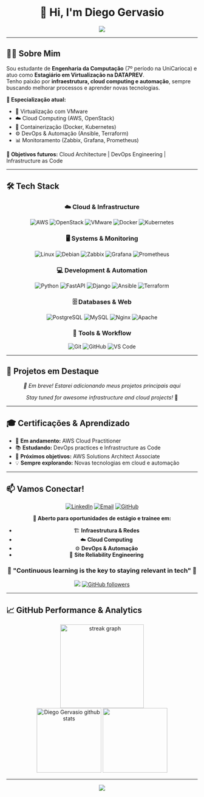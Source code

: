 <div align="center">

# 👋 Hi, I'm Diego Gervasio

<p align="center">
  <img src="https://readme-typing-svg.herokuapp.com/?font=Righteous&size=35&duration=4000&pause=1000&color=C0C0C0&background=0D1117&center=true&vCenter=true&width=600&height=70&lines=Computer+Engineering+Student;DevOps+%26+Cloud+Enthusiast;Infrastructure+Specialist;Always+Learning!" />
</p>
</div>

---

## 🧑‍💻 **Sobre Mim**

Sou estudante de **Engenharia da Computação** (7º período na UniCarioca) e atuo como **Estagiário em Virtualização na DATAPREV**.  
Tenho paixão por **infraestrutura, cloud computing e automação**, sempre buscando melhorar processos e aprender novas tecnologias.  


**🎯 Especialização atual:**
- 🔧 Virtualização com VMware
- ☁️ Cloud Computing (AWS, OpenStack)  
- 🐳 Containerização (Docker, Kubernetes)
- ⚙️ DevOps & Automação (Ansible, Terraform)
- 📊 Monitoramento (Zabbix, Grafana, Prometheus)

**🚀 Objetivos futuros:** Cloud Architecture | DevOps Engineering | Infrastructure as Code


---

## 🛠️ **Tech Stack**

<div align="center">

### ☁️ **Cloud & Infrastructure**
![AWS](https://img.shields.io/badge/AWS-FF9900?style=for-the-badge&logo=amazonaws&logoColor=white)
![OpenStack](https://img.shields.io/badge/OpenStack-ED1944?style=for-the-badge&logo=openstack&logoColor=white)
![VMware](https://img.shields.io/badge/VMware-607078?style=for-the-badge&logo=vmware&logoColor=white)
![Docker](https://img.shields.io/badge/Docker-2496ED?style=for-the-badge&logo=docker&logoColor=white)
![Kubernetes](https://img.shields.io/badge/Kubernetes-326CE5?style=for-the-badge&logo=kubernetes&logoColor=white)

### 🖥️ **Systems & Monitoring**
![Linux](https://img.shields.io/badge/Linux-FCC624?style=for-the-badge&logo=linux&logoColor=black)
![Debian](https://img.shields.io/badge/Debian-A81D33?style=for-the-badge&logo=debian&logoColor=white)
![Zabbix](https://img.shields.io/badge/Zabbix-CC2936?style=for-the-badge&logo=zabbix&logoColor=white)
![Grafana](https://img.shields.io/badge/Grafana-F46800?style=for-the-badge&logo=grafana&logoColor=white)
![Prometheus](https://img.shields.io/badge/Prometheus-E6522C?style=for-the-badge&logo=prometheus&logoColor=white)

### 💻 **Development & Automation**
![Python](https://img.shields.io/badge/Python-3776AB?style=for-the-badge&logo=python&logoColor=white)
![FastAPI](https://img.shields.io/badge/FastAPI-009688?style=for-the-badge&logo=fastapi&logoColor=white)
![Django](https://img.shields.io/badge/Django-092E20?style=for-the-badge&logo=django&logoColor=white)
![Ansible](https://img.shields.io/badge/Ansible-EE0000?style=for-the-badge&logo=ansible&logoColor=white)
![Terraform](https://img.shields.io/badge/Terraform-7B42BC?style=for-the-badge&logo=terraform&logoColor=white)

### 🗄️ **Databases & Web**
![PostgreSQL](https://img.shields.io/badge/PostgreSQL-336791?style=for-the-badge&logo=postgresql&logoColor=white)
![MySQL](https://img.shields.io/badge/MySQL-4479A1?style=for-the-badge&logo=mysql&logoColor=white)
![Nginx](https://img.shields.io/badge/Nginx-009639?style=for-the-badge&logo=nginx&logoColor=white)
![Apache](https://img.shields.io/badge/Apache-D22128?style=for-the-badge&logo=apache&logoColor=white)

### 🔧 **Tools & Workflow**
![Git](https://img.shields.io/badge/Git-F05032?style=for-the-badge&logo=git&logoColor=white)
![GitHub](https://img.shields.io/badge/GitHub-181717?style=for-the-badge&logo=github&logoColor=white)
![VS Code](https://img.shields.io/badge/VS%20Code-007ACC?style=for-the-badge&logo=visualstudiocode&logoColor=white)

</div>

---

## 🎯 **Projetos em Destaque**

<div align="center">

*🚧 Em breve! Estarei adicionando meus projetos principais aqui*

*Stay tuned for awesome infrastructure and cloud projects!* 🚀

</div>


---
## 🎓 **Certificações & Aprendizado**

- 🔄 **Em andamento:** AWS Cloud Practitioner
- 📚 **Estudando:** DevOps practices e Infrastructure as Code
- 🎯 **Próximos objetivos:** AWS Solutions Architect Associate
- 💡 **Sempre explorando:** Novas tecnologias em cloud e automação

---

## 📫 **Vamos Conectar!**

<div align="center">
  
[![LinkedIn](https://img.shields.io/badge/LinkedIn-0A66C2?style=for-the-badge&logo=linkedin&logoColor=white)](https://www.linkedin.com/in/diego-gervasio-de-souza-934684163/)
[![Email](https://img.shields.io/badge/Email-D14836?style=for-the-badge&logo=gmail&logoColor=white)](mailto:diegogervasio2001@gmail.com)
[![GitHub](https://img.shields.io/badge/GitHub-181717?style=for-the-badge&logo=github&logoColor=white)](https://github.com/G3RV4S10)

**💼 Aberto para oportunidades de estágio e trainee em:**
- 🏗️ **Infraestrutura & Redes**
- ☁️ **Cloud Computing**  
- ⚙️ **DevOps & Automação**
- 🔧 **Site Reliability Engineering**

</div>



<div align="center">
  
### 🌟 **"Continuous learning is the key to staying relevant in tech"** 🌟

![](https://komarev.com/ghpvc/?username=G3RV4S10&color=79ff97&style=flat-square&label=Profile+Views)
[![GitHub followers](https://img.shields.io/github/followers/G3RV4S10?color=79ff97&style=flat-square&label=Followers)](https://github.com/G3RV4S10)

</div>

---

## 📈 **GitHub Performance & Analytics**

<div align="center">
  <img src="https://streak-stats.demolab.com?user=G3RV4S10&locale=en&mode=daily&theme=dark&hide_border=false&border_radius=5" height="220" alt="streak graph"  />
</div>

<div align="center">
  <img height="170em" src="https://github-readme-stats.vercel.app/api?username=G3RV4S10&show_icons=true&count_private=true&hide_border=false&title_color=ffffff&icon_color=79ff97&text_color=9f9f9f&bg_color=151515&border_color=444444" alt="Diego Gervasio github stats" /> 
  <img height="170em" src="https://github-readme-stats.vercel.app/api/top-langs/?username=G3RV4S10&layout=compact&hide_border=false&title_color=ffffff&text_color=9f9f9f&bg_color=151515&border_color=444444" />
</div>


---

<div align="center">
  <img src="https://capsule-render.vercel.app/api?type=waving&color=gradient&customColorList=6,11,20&height=100&section=footer&width=100%&fontColor=fff&animation=twinkling"/>
</div>
